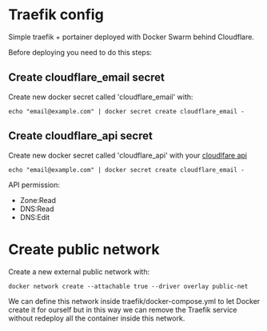 # Traefik config

Simple traefik + portainer deployed with Docker Swarm behind Cloudflare.

Before deploying you need to do this steps:

## Create cloudflare_email secret

Create new docker secret called 'cloudflare_email' with:

`echo "email@example.com" | docker secret create cloudflare_email -`

## Create cloudflare_api secret

Create new docker secret called 'cloudflare_api' with your [cloudlfare api]()

`echo "email@example.com" | docker secret create cloudflare_email -`

API permission:

- Zone:Read
- DNS:Read
- DNS:Edit

# Create public network

Create a new external public network with:

`docker network create --attachable true --driver overlay public-net`

We can define this network inside traefik/docker-compose.yml to let Docker create it for ourself but in this way we can remove the Traefik service without redeploy all the container inside this network.
